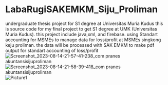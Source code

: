 # LabaRugiSAKEMKM_Siju_Proliman
undergraduate thesis project for S1 degree at Universitas Muria Kudus
this is source code for my final project to get S1 degree at UMK (Universitas Muria Kudus).
this project include java,xml, and firebase.
using Standart accounting for MSMEs to manage data for loss/profit at MSMEs singkong keju proliman. 
the data will be processed with SAK EMKM to make pdf output for standart accounting of loss/profit
![Screenshot_2023-08-14-21-57-41-238_com pranes akuntansisijuproliman](https://github.com/Krylliac/LabaRugiSAKEMKM_Siju_Proliman/assets/117600120/291a39f9-15bb-415f-88de-d0fedd628e70)
![Screenshot_2023-08-14-21-58-39-418_com pranes akuntansisijuproliman](https://github.com/Krylliac/LabaRugiSAKEMKM_Siju_Proliman/assets/117600120/fbacb181-7520-4d4c-b27b-d753c06c8d0c)
![Picture1](https://github.com/Krylliac/LabaRugiSAKEMKM_Siju_Proliman/assets/117600120/0320fad6-c7be-4861-8518-06e8d5082fab)
